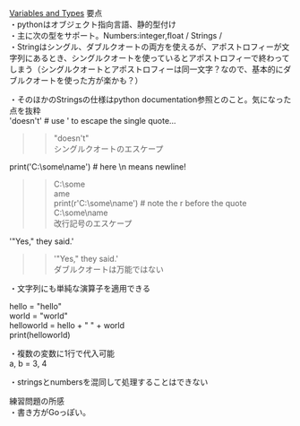 [Variables and Types](https://www.learnpython.org/en/Variables_and_Types)
要点  
・pythonはオブジェクト指向言語、静的型付け  
・主に次の型をサポート。Numbers:integer,float / Strings /  
・Stringはシングル、ダブルクオートの両方を使えるが、アポストロフィーが文字列にあるとき、シングルクオートを使っているとアポストロフィーで終わってしまう（シングルクオートとアポストロフィーは同一文字？なので、基本的にダブルクオートを使った方が楽かも？）  

・そのほかのStringsの仕様はpython documentation参照とのこと。気になった点を抜粋  
'doesn't'  # use ' to escape the single quote...  
>>"doesn't"  
シングルクオートのエスケープ
  
print('C:\some\name')  # here \n means newline!  
>>C:\some  
ame  
print(r'C:\some\name')  # note the r before the quote  
>>C:\some\name  
改行記号のエスケープ  

'"Yes," they said.'  
>>'"Yes," they said.'  
ダブルクオートは万能ではない  
  
・文字列にも単純な演算子を適用できる  

hello = "hello"  
world = "world"  
helloworld = hello + " " + world  
print(helloworld)  

・複数の変数に1行で代入可能  
a, b = 3, 4  

・stringsとnumbersを混同して処理することはできない   

練習問題の所感  
・書き方がGoっぽい。  